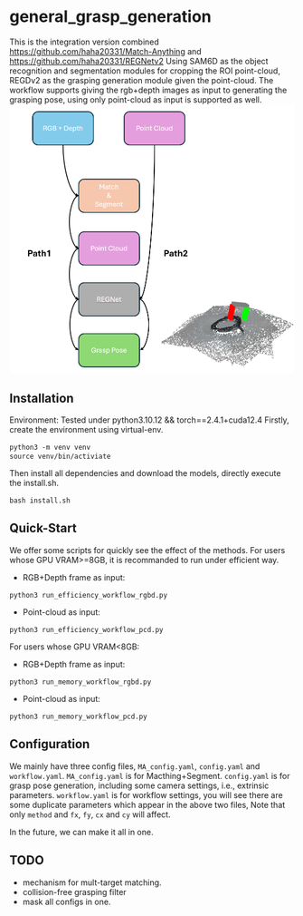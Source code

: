 # general_grasp_generation
This is the integration version combined https://github.com/haha20331/Match-Anything and https://github.com/haha20331/REGNetv2
Using SAM6D as the object recognition and segmentation modules for cropping the ROI point-cloud, REGDv2 as the grasping generation module given the point-cloud.
The workflow supports giving the rgb+depth images as input to generating the grasping pose, using only point-cloud as input is supported as well.
![system diagram](system.png)



## Installation
Environment: Tested under python3.10.12 && torch==2.4.1+cuda12.4
Firstly, create the environment using virtual-env.
```
python3 -m venv venv
source venv/bin/activiate
```
Then install all dependencies and download the models, directly execute the install.sh.
```
bash install.sh
```

## Quick-Start
We offer some scripts for quickly see the effect of the methods.
For users whose GPU VRAM>=8GB, it is recommanded to run under efficient way.
- RGB+Depth frame as input:
```
python3 run_efficiency_workflow_rgbd.py
```
- Point-cloud as input:
```
python3 run_efficiency_workflow_pcd.py
```

For users whose GPU VRAM<8GB:
- RGB+Depth frame as input:
```
python3 run_memory_workflow_rgbd.py
```
- Point-cloud as input:
```
python3 run_memory_workflow_pcd.py
```

## Configuration
We mainly have three config files, `MA_config.yaml`, `config.yaml` and `workflow.yaml`. 
`MA_config.yaml` is for Macthing+Segment.
`config.yaml` is for grasp pose generation, including some camera settings, i.e., extrinsic parameters.
`workflow.yaml` is for workflow settings, you will see there are some duplicate parameters which appear in the above two files, Note that only `method` and `fx`, `fy`, `cx` and `cy` will affect.

In the future, we can make it all in one.


## TODO
- mechanism for mult-target matching.
- collision-free grasping filter
- mask all configs in one.

